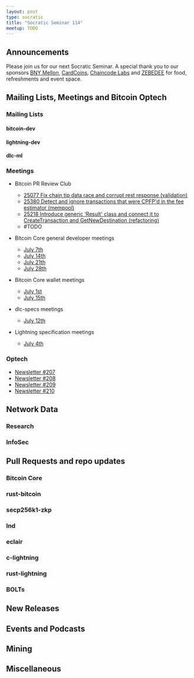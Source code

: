 ```yaml
---
layout: post
type: socratic
title: "Socratic Seminar 114"
meetup: TODO
---
```



## Announcements
Please join us for our next Socratic Seminar. A special thank you to our
sponsors [BNY Mellon](https://www.bnymellon.com/), [CardCoins](https://cardcoins.co), [Chaincode
Labs](https://chaincode.com) and [ZEBEDEE](https://zebedee.io) for food,
refreshments and event space.

## Mailing Lists, Meetings and Bitcoin Optech

### Mailing Lists

#### bitcoin-dev

#### lightning-dev

#### dlc-ml

### Meetings
- Bitcoin PR Review Club
 	- [25077 Fix chain tip data race and corrupt rest response (validation)](https://bitcoincore.reviews/25077)
 	- [25380 Detect and ignore transactions that were CPFP'd in the fee estimator (mempool)](https://bitcoincore.reviews/25380)
 	- [25218 Introduce generic 'Result' class and connect it to CreateTransaction and GetNewDestination (refactoring)](https://bitcoincore.reviews/25218)
    - #TODO

- Bitcoin Core general developer meetings
    - [July 7th](https://www.erisian.com.au/bitcoin-core-dev/log-2022-07-07.html#390)
    - [July 14th](https://www.erisian.com.au/bitcoin-core-dev/log-2022-07-14.html#TODO)
    - [July 21th](https://www.erisian.com.au/bitcoin-core-dev/log-2022-07-21.html#TODO)
    - [July 28th](https://www.erisian.com.au/bitcoin-core-dev/log-2022-07-28.html#TODO)
- Bitcoin Core wallet meetings
    - [July 1st](https://www.erisian.com.au/bitcoin-core-dev/log-2022-07-01.html#332)
    - [July 15th](https://www.erisian.com.au/bitcoin-core-dev/log-2022-07-01.html#TODO)
- dlc-specs meetings
    - [July 12th](https://github.com/discreetlogcontracts/dlcspecs/pull/198)
- Lightning specification meetings
    - [July 4th](https://github.com/lightning/bolts/issues/1007)

### Optech

- [Newsletter #207](https://bitcoinops.org/en/newsletters/2022/07/06/)
- [Newsletter #208](https://bitcoinops.org/en/newsletters/2022/07/13/)
- [Newsletter #209](https://bitcoinops.org/en/newsletters/2022/07/20/)
- [Newsletter #210](https://bitcoinops.org/en/newsletters/2022/07/27/)

## Network Data

### Research

### InfoSec

## Pull Requests and repo updates

### Bitcoin Core

### rust-bitcoin

### secp256k1-zkp


### lnd

### eclair

### c-lightning

### rust-lightning

### BOLTs

## New Releases

## Events and Podcasts

## Mining

## Miscellaneous
